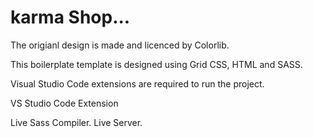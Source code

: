 # karma Shop...

The origianl design is made and licenced by Colorlib.

This boilerplate template is designed using Grid CSS, HTML and SASS.

Visual Studio Code extensions are required to run the project.

VS Studio Code Extension

Live Sass Compiler.
Live Server.
